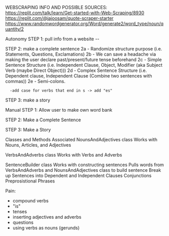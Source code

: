 WEBSCRAPING INFO AND POSSIBLE SOURCES:
https://replit.com/talk/learn/Get-started-with-Web-Scraping/8930
https://replit.com/@jajoosam/quote-scraper-starter
    https://www.randomwordgenerator.org/Word/generate2/word_type/noun/quantity/2


Autonomy
STEP 1: pull info from a website --

STEP 2: make a complete sentence
      2a - Randomize structure purpose (i.e. Statements, Questions, Exclamations) 
      2b - We can save a headache via making the user declare past/present/future tense beforehand
      2c - Simple Sentence Structure (i.e. Independent Clause, Object, Modifier (aka Subject Verb (maybe Direct Object)))
      2d - Complex Sentence Structure (i.e. Dependent clause, Independent Clause (Combine two sentences with commas))
      2e - Semi-colons.

      -add case for verbs that end in s -> add "es"

STEP 3: make a story

Manual
STEP 1: Allow user to make own word bank

STEP 2: Make a Complete Sentence

STEP 3: Make a Story

Classes and Methods Associated
NounsAndAdjectives class
  Works with Nouns, Articles, and Adjectives

VerbsAndAdverbs class
  Works with Verbs and Adverbs

SentenceBuilder class
  Works with constructing sentences
    Pulls words from VerbsAndAdverbs and NounsAndAdjectives class to build sentence
    Break up Sentences into Dependent and Independent Clauses
  Conjunctions
  Preprosistional Phrases

Pain:
  - compound verbs
  - "is"
  - tenses
  - inserting adjectives and adverbs
  - questions 
  - using verbs as nouns (gerunds)